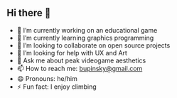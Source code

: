 ## Hi there 👋
- 🔭 I’m currently working on an educational game
- 🌱 I’m currently learning graphics programming
- 👯 I’m looking to collaborate on open source projects
- 🤔 I’m looking for help with UX and Art
- 💬 Ask me about peak videogame aesthetics
- 📫 How to reach me: bupinsky@gmail.com
- 😄 Pronouns: he/him
- ⚡ Fun fact: I enjoy climbing
